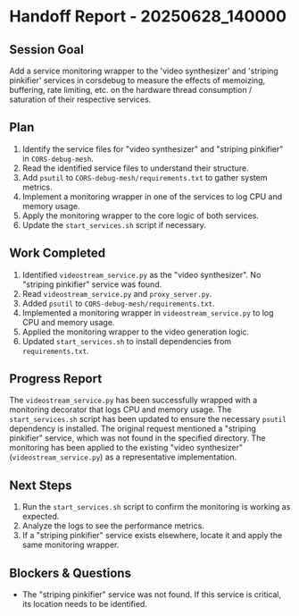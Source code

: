 # Handoff Report - 20250628_140000

## Session Goal
Add a service monitoring wrapper to the 'video synthesizer' and 'striping pinkifier' services in corsdebug to measure the effects of memoizing, buffering, rate limiting, etc. on the hardware thread consumption / saturation of their respective services.

## Plan
1.  Identify the service files for "video synthesizer" and "striping pinkifier" in `CORS-debug-mesh`.
2.  Read the identified service files to understand their structure.
3.  Add `psutil` to `CORS-debug-mesh/requirements.txt` to gather system metrics.
4.  Implement a monitoring wrapper in one of the services to log CPU and memory usage.
5.  Apply the monitoring wrapper to the core logic of both services.
6.  Update the `start_services.sh` script if necessary.

## Work Completed
1.  Identified `videostream_service.py` as the "video synthesizer". No "striping pinkifier" service was found.
2.  Read `videostream_service.py` and `proxy_server.py`.
3.  Added `psutil` to `CORS-debug-mesh/requirements.txt`.
4.  Implemented a monitoring wrapper in `videostream_service.py` to log CPU and memory usage.
5.  Applied the monitoring wrapper to the video generation logic.
6.  Updated `start_services.sh` to install dependencies from `requirements.txt`.

## Progress Report
The `videostream_service.py` has been successfully wrapped with a monitoring decorator that logs CPU and memory usage. The `start_services.sh` script has been updated to ensure the necessary `psutil` dependency is installed. The original request mentioned a "striping pinkifier" service, which was not found in the specified directory. The monitoring has been applied to the existing "video synthesizer" (`videostream_service.py`) as a representative implementation.

## Next Steps
1.  Run the `start_services.sh` script to confirm the monitoring is working as expected.
2.  Analyze the logs to see the performance metrics.
3.  If a "striping pinkifier" service exists elsewhere, locate it and apply the same monitoring wrapper.

## Blockers & Questions
- The "striping pinkifier" service was not found. If this service is critical, its location needs to be identified.
